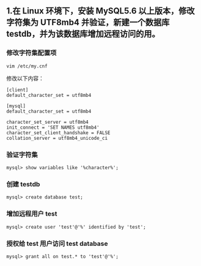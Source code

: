 ## 1.在 Linux 环境下，安装 MySQL5.6 以上版本，修改字符集为 UTF8mb4 并验证，新建一个数据库 testdb，并为该数据库增加远程访问的用。

### 修改字符集配置项
`vim /etc/my.cnf`

修改以下内容：
```
[client]
default_character_set = utf8mb4

[mysql]
default_character_set = utf8mb4

character_set_server = utf8mb4
init_connect = 'SET NAMES utf8mb4'
character_set_client_handshake = FALSE
collation_server = utf8mb4_unicode_ci
```

### 验证字符集
```
mysql> show variables like '%character%';
```

### 创建 testdb
```
mysql> create database test;
```

### 增加远程用户 test
```
mysql> create user 'test'@'%' identified by 'test';
```

### 授权给 test 用户访问 test database
```
mysql> grant all on test.* to 'test'@'%';
```
